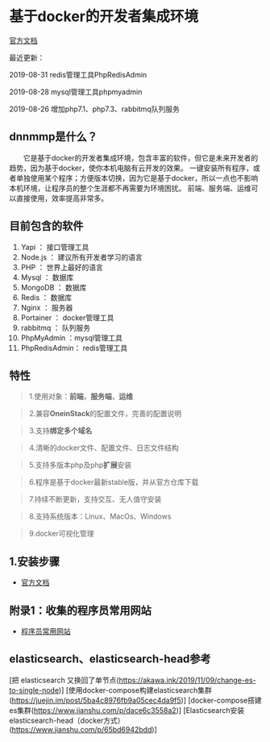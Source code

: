 # 基于docker的开发者集成环境
[官方文档](http://blog.kaka996.com/)

最近更新：

2019-08-31 redis管理工具PhpRedisAdmin

2019-08-28 mysql管理工具phpmyadmin

2019-08-26 增加php7.1、php7.3、rabbitmq队列服务

## dnnmmp是什么？
&emsp;&emsp;它是基于docker的开发者集成环境，包含丰富的软件，但它是未来开发者的趋势，因为基于docker，使你本机电脑有云开发的效果。
一键安装所有程序，或者单独使用某个程序；方便版本切换，因为它是基于docker，所以一点也不影响本机环境，让程序员的整个生涯都不再需要为环境困扰。
前端、服务端、运维可以直接使用，效率提高非常多。

## 目前包含的软件
1. Yapi ： 接口管理工具
2. Node.js ： 建议所有开发者学习的语言
3. PHP ： 世界上最好的语言
4. Mysql ： 数据库
5. MongoDB ： 数据库
6. Redis ： 数据库
7. Nginx ： 服务器
8. Portainer ： docker管理工具
9. rabbitmq ： 队列服务
10. PhpMyAdmin ：mysql管理工具
11. PhpRedisAdmin： redis管理工具

## 特性
>1.使用对象：**前端**，**服务端**，**运维**

>2.兼容**OneinStack**的配置文件，完善的配置说明

>3.支持**绑定多个域名**

>4.清晰的docker文件、配置文件、日志文件结构

>5.支持多版本php及php**扩展**安装

>6.程序是基于docker最新stable版，并从官方仓库下载

>7.持续不断更新，支持交互、无人值守安装

>8.支持系统版本：Linux、MacOs、Windows

>9.docker可视化管理

## 1.安装步骤
- [官方文档](http://blog.kaka996.com/)

## 附录1：收集的程序员常用网站
- [程序员常用网站](http://www.kaka996.com/web/dh/dev)

## elasticsearch、elasticsearch-head参考
[把 elasticsearch 又换回了单节点(https://akawa.ink/2019/11/09/change-es-to-single-node)]
[使用docker-compose构建elasticsearch集群(https://juejin.im/post/5ba4c8976fb9a05cec4da9f5)]
[docker-compose搭建es集群(https://www.jianshu.com/p/dace6c3558a2)]
[Elasticsearch安装elasticsearch-head（docker方式）(https://www.jianshu.com/p/65bd6942bdd)]